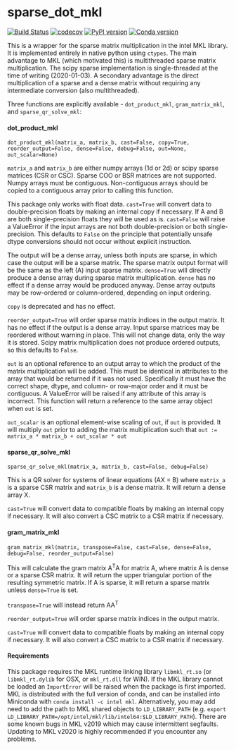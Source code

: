 # sparse_dot_mkl
[![Build Status](https://travis-ci.org/flatironinstitute/sparse_dot.svg?branch=release)](https://travis-ci.org/flatironinstitute/sparse_dot)
[![codecov](https://codecov.io/gh/flatironinstitute/sparse_dot/branch/release/graph/badge.svg)](https://codecov.io/gh/flatironinstitute/sparse_dot)
[![PyPI version](https://badge.fury.io/py/sparse-dot-mkl.svg)](https://badge.fury.io/py/sparse-dot-mkl)
[![Conda version](https://anaconda.org/conda-forge/sparse_dot_mkl/badges/version.svg)](https://anaconda.org/conda-forge/sparse_dot_mkl)

This is a wrapper for the sparse matrix multiplication in the intel MKL library.
It is implemented entirely in native python using `ctypes`.
The main advantage to MKL (which motivated this) is multithreaded sparse matrix multiplication. 
The scipy sparse implementation is single-threaded at the time of writing (2020-01-03).
A secondary advantage is the direct multiplication of a sparse and a dense matrix without requiring any
intermediate conversion (also multithreaded). 

Three functions are explicitly available - `dot_product_mkl`, `gram_matrix_mkl`, and `sparse_qr_solve_mkl`: 

#### dot_product_mkl
`dot_product_mkl(matrix_a, matrix_b, cast=False, copy=True, reorder_output=False, dense=False, debug=False, out=None, out_scalar=None)`

`matrix_a` and `matrix_b` are either numpy arrays (1d or 2d) or scipy sparse matrices (CSR or CSC).
Sparse COO or BSR matrices are not supported. 
Numpy arrays must be contiguous. Non-contiguous arrays should be copied to a contiguous array prior to calling this 
function.

This package only works with float data.
`cast=True` will convert data to double-precision floats by making an internal copy if necessary.
If A and B are both single-precision floats they will be used as is.
`cast=False` will raise a ValueError if the input arrays are not both double-precision or both single-precision.
This defaults to `False` on the principle that potentially unsafe dtype conversions should not occur without explicit
instruction.

The output will be a dense array, unless both inputs are sparse, in which case the output will be a sparse matrix.
The sparse matrix output format will be the same as the left (A) input sparse matrix.
`dense=True` will directly produce a dense array during sparse matrix multiplication. 
`dense` has no effect if a dense array would be produced anyway. 
Dense array outputs may be row-ordered or column-ordered, depending on input ordering.

`copy` is deprecated and has no effect.

`reorder_output=True` will order sparse matrix indices in the output matrix. 
It has no effect if the output is a dense array.
Input sparse matrices may be reordered without warning in place. 
This will not change data, only the way it is stored.
Scipy matrix multiplication does not produce ordered outputs, so this defaults to `False`.

`out` is an optional reference to an output array to which the product of the matrix multiplication will be added. 
This must be identical in attributes to the array that would be returned if it was not used.
Specifically it must have the correct shape, dtype, and column- or row-major order and it must be contiguous. A ValueError will be raised if any attribute of this array is incorrect.
This function will return a reference to the same array object when `out` is set.

`out_scalar` is an optional element-wise scaling of `out`, if `out` is provided.
It will multiply `out` prior to adding the matrix multiplication such that 
`out := matrix_a * matrix_b + out_scalar * out`

#### sparse_qr_solve_mkl
`sparse_qr_solve_mkl(matrix_a, matrix_b, cast=False, debug=False)`

This is a QR solver for systems of linear equations (AX = B) where `matrix_a` is a sparse CSR matrix 
and `matrix_b` is a dense matrix.
It will return a dense array X.

`cast=True` will convert data to compatible floats by making an internal copy if necessary.
It will also convert a CSC matrix to a CSR matrix if necessary.

#### gram_matrix_mkl
`gram_matrix_mkl(matrix, transpose=False, cast=False, dense=False, debug=False, reorder_output=False)`

This will calculate the gram matrix A<sup>T</sup>A for matrix A, where matrix A is dense or a sparse CSR matrix.
It will return the upper triangular portion of the resulting symmetric matrix.
If A is sparse, it will return a sparse matrix unless `dense=True` is set.

`transpose=True` will instead return AA<sup>T</sup> 

`reorder_output=True` will order sparse matrix indices in the output matrix. 

`cast=True` will convert data to compatible floats by making an internal copy if necessary.
It will also convert a CSC matrix to a CSR matrix if necessary.

#### Requirements

This package requires the MKL runtime linking library `libmkl_rt.so` 
(or `libmkl_rt.dylib` for OSX, or `mkl_rt.dll` for WIN).
If the MKL library cannot be loaded an `ImportError` will be raised when the package is first imported. 
MKL is distributed with the full version of conda,
and can be installed into Miniconda with `conda install -c intel mkl`.
Alternatively, you may add need to add the path to MKL shared objects to `LD_LIBRARY_PATH`
(e.g. `export LD_LIBRARY_PATH=/opt/intel/mkl/lib/intel64:$LD_LIBRARY_PATH`).
There are some known bugs in MKL v2019 which may cause intermittent segfaults.
Updating to MKL v2020 is highly recommended if you encounter any problems.